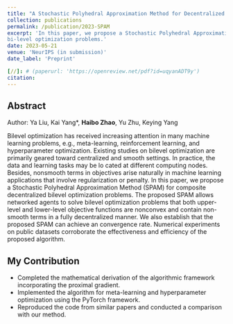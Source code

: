 ```yaml
---
title: "A Stochastic Polyhedral Approximation Method for Decentralized Composite Bilevel Optimization"
collection: publications
permalink: /publication/2023-SPAM
excerpt: 'In this paper, we propose a Stochastic Polyhedral Approximation Method (SPAM) for composite decentralized 
bi-level optimization problems.'
date: 2023-05-21
venue: 'NeurIPS (in submission)'
date_label: 'Preprint'

[//]: # (paperurl: 'https://openreview.net/pdf?id=uqyanADT9y')
citation: 
---
```

## Abstract

Author: Ya Liu, Kai Yang*, **Haibo Zhao**, Yu Zhu, Keying Yang

Bilevel optimization has received increasing attention in many machine learning problems, e.g., meta-learning, 
reinforcement learning, and hyperparameter optimization. Existing studies on bilevel optimization are primarily 
geared toward centralized and smooth settings. In practice, the data and learning tasks may be lo    cated at 
different computing nodes. Besides, nonsmooth terms in objectives arise naturally in machine learning applications that involve regularization or penalty. In this paper, we propose a Stochastic Polyhedral Approximation Method (SPAM) for composite decentralized bilevel optimization problems. The proposed SPAM allows networked agents to solve bilevel optimization problems that both upper-level and lower-level objective functions are nonconvex and contain non-smooth terms in a fully decentralized manner. We also establish that the proposed SPAM can achieve an convergence rate. Numerical experiments on public datasets corroborate the effectiveness and efficiency of the proposed algorithm.

## My Contribution
- Completed the mathematical derivation of the algorithmic framework incorporating the proximal gradient.
- Implemented the algorithm for meta-learning and hyperparameter optimization using the PyTorch framework.
- Reproduced the code from similar papers and conducted a comparison with our method.

[//]: # ([Download paper here]&#40;https://openreview.net/pdf?id=uqyanADT9y&#41;)

